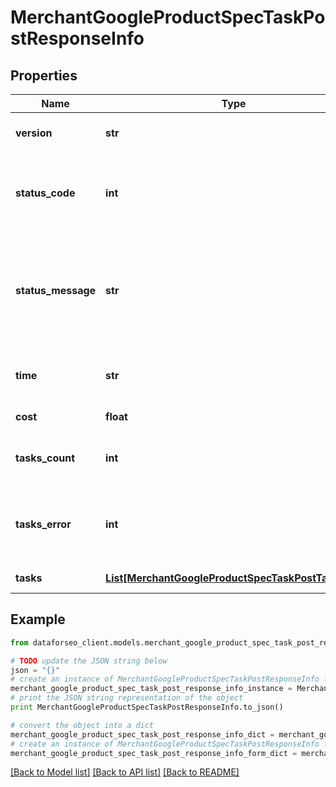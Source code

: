 # MerchantGoogleProductSpecTaskPostResponseInfo


## Properties

Name | Type | Description | Notes
------------ | ------------- | ------------- | -------------
**version** | **str** | the current version of the API | [optional] 
**status_code** | **int** | general status code you can find the full list of the response codes here | [optional] 
**status_message** | **str** | general informational message you can find the full list of general informational messages here | [optional] 
**time** | **str** | total execution time, seconds | [optional] 
**cost** | **float** | total tasks cost, USD | [optional] 
**tasks_count** | **int** | the number of tasks in the tasks array | [optional] 
**tasks_error** | **int** | the number of tasks in the tasks array returned with an error | [optional] 
**tasks** | [**List[MerchantGoogleProductSpecTaskPostTaskInfo]**](MerchantGoogleProductSpecTaskPostTaskInfo.md) | array of tasks | [optional] 

## Example

```python
from dataforseo_client.models.merchant_google_product_spec_task_post_response_info import MerchantGoogleProductSpecTaskPostResponseInfo

# TODO update the JSON string below
json = "{}"
# create an instance of MerchantGoogleProductSpecTaskPostResponseInfo from a JSON string
merchant_google_product_spec_task_post_response_info_instance = MerchantGoogleProductSpecTaskPostResponseInfo.from_json(json)
# print the JSON string representation of the object
print MerchantGoogleProductSpecTaskPostResponseInfo.to_json()

# convert the object into a dict
merchant_google_product_spec_task_post_response_info_dict = merchant_google_product_spec_task_post_response_info_instance.to_dict()
# create an instance of MerchantGoogleProductSpecTaskPostResponseInfo from a dict
merchant_google_product_spec_task_post_response_info_form_dict = merchant_google_product_spec_task_post_response_info.from_dict(merchant_google_product_spec_task_post_response_info_dict)
```
[[Back to Model list]](../README.md#documentation-for-models) [[Back to API list]](../README.md#documentation-for-api-endpoints) [[Back to README]](../README.md)


